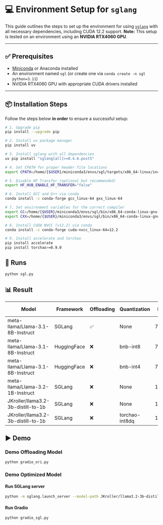 # 💻 Environment Setup for `sglang`

This guide outlines the steps to set up the environment for using [`sglang`](https://github.com/sgl-project/sglang) with all necessary dependencies, including CUDA 12.2 support.
**Note:** This setup is tested on an environment using an **NVIDIA RTX4060 GPU**.

---

## ✅ Prerequisites

- [Miniconda](https://docs.conda.io/en/latest/miniconda.html) or Anaconda installed
- An environment named `sgl` (or create one via `conda create -n sgl python=3.11`)
- NVIDIA RTX4060 GPU with appropriate CUDA drivers installed

---

## 📦 Installation Steps

Follow the steps below **in order** to ensure a successful setup:

```bash
# 1. Upgrade pip
pip install --upgrade pip

# 2. Install uv package manager
pip install uv

# 3. Install sglang with all dependencies
uv pip install "sglang[all]>=0.4.6.post5"

# 4. Set CPATH for proper header file locations
export CPATH=/home/{$USER}/miniconda3/envs/sgl/targets/x86_64-linux/include:$CPATH

# 5. Disable HF Transfer (optional but recommended)
export HF_HUB_ENABLE_HF_TRANSFER="false"

# 6. Install GCC and G++ via conda
conda install -c conda-forge gcc_linux-64 gxx_linux-64

# 7. Set environment variables for the correct compiler
export CC=/home/{$USER}/miniconda3/envs/sgl/bin/x86_64-conda-linux-gnu-gcc
export CXX=/home/{$USER}/miniconda3/envs/sgl/bin/x86_64-conda-linux-gnu-g++

# 8. Install CUDA NVCC (v12.2) via conda
conda install -c conda-forge cuda-nvcc_linux-64=12.2

# 9. Install accelerate and torchao
pip install accelerate
pip install torchao>=0.9.0

```

## 🚀 Runs
```bash
python sgl.py
```

## 📊 Result

| Model                             | Framework  | Offloading | Quantization   | PPL   | Tput (toks/s) | Speedup     |
|-----------------------------------|------------|------------|----------------|-------|---------------|-------------|
| meta-llama/Llama-3.1-8B-Instruct  | SGLang     | ✅         | None           | 7.21  | 1.23          | 1.00x       |
| meta-llama/Llama-3.1-8B-Instruct  | HuggingFace| ❌         | bnb-int8       | 7.29  | 3.90          | 3.17x       |
| meta-llama/Llama-3.1-8B-Instruct  | HuggingFace| ❌         | bnb-int4       | 7.62  | 21.34         | 17.35x      |
| meta-llama/Llama-3.2-1B-Instruct  | SGLang     | ❌         | None           | 13.16 | 74.89         | 60.89x      |
| JKroller/llama3.2-3b-distill-to-1b| SGLang     | ❌         | None           | 11.20 | 90.55         | 73.62x      |
| JKroller/llama3.2-3b-distill-to-1b| SGLang     | ❌         | torchao-int8dq | 11.33 | 125.23        | **101.81x** |

## ▶️ Demo

### Demo Offloading Model
```bash
python gradio_ori.py
```

### Demo Optimized Model

#### Run SGLang server
```bash
python -m sglang.launch_server --model-path JKroller/llama3.2-3b-distill-to-1b --port 3000 --kv-cache-dtype auto --attention-backend flashinfer --sampling-backend pytorch --enable-torch-compile --mem-fraction-static 0.7
```

#### Run Gradio
```bash
python gradio_sgl.py
```
